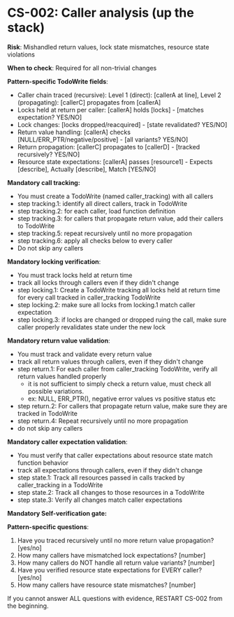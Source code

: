 # CS-002: Caller analysis (up the stack)

**Risk**: Mishandled return values, lock state mismatches, resource state violations

**When to check**: Required for all non-trivial changes

**Pattern-specific TodoWrite fields**:
- Caller chain traced (recursive): Level 1 (direct): [callerA at line], Level 2 (propagating): [callerC] propagates from [callerA]
- Locks held at return per caller: [callerA] holds [locks] - [matches expectation? YES/NO]
- Lock changes: [locks dropped/reacquired] - [state revalidated? YES/NO]
- Return value handling: [callerA] checks [NULL/ERR_PTR/negative/positive] - [all variants? YES/NO]
- Return propagation: [callerC] propagates to [callerD] - [tracked recursively? YES/NO]
- Resource state expectations: [callerA] passes [resource1] - Expects [describe], Actually [describe], Match [YES/NO]

**Mandatory call tracking:**
- You must create a TodoWrite (named caller_tracking) with all callers
- step tracking.1: identify all direct callers, track in TodoWrite
- step tracking.2: for each caller, load function definition
- step tracking.3: for callers that propagate return value, add their callers to TodoWrite
- step tracking.5: repeat recursively until no more propagation
- step tracking.6: apply all checks below to every caller
- Do not skip any callers

**Mandatory locking verification**:
- You must track locks held at return time
- track all locks through callers even if they didn't change
- step locking.1: Create a TodoWrite tracking all locks held at return time for
  every call tracked in caller_tracking TodoWrite
- step locking.2: make sure all locks from locking.1 match caller expectation
- step locking.3: if locks are changed or dropped ruing the call,
  make sure caller properly revalidates state under the new lock

**Mandatory return value validation**:
- You must track and validate every return value
- track all return values through callers, even if they didn't change
- step return.1: For each caller from caller_tracking TodoWrite, verify all return values handled properly
  - it is not sufficient to simply check a return value, must check all possible variations.
  - ex: NULL, ERR_PTR(), negative error values vs positive status etc
- step return.2: For callers that propagate return value, make sure they are tracked in TodoWrite
- step return.4: Repeat recursively until no more propagation
- do not skip any callers

**Mandatory caller expectation validation**:
- You must verify that caller expectations about resource state match function behavior
- track all expectations through callers, even if they didn't change
- step state.1: Track all resources passed in calls tracked by caller_tracking in a TodoWrite
- step state.2: Track all changes to those resources in a TodoWrite
- step state.3: Verify all changes match caller expectations

**Mandatory Self-verification gate:**

**Pattern-specific questions**:
  1. Have you traced recursively until no more return value propagation? [yes/no]
  2. How many callers have mismatched lock expectations? [number]
  3. How many callers do NOT handle all return value variants? [number]
  4. Have you verified resource state expectations for EVERY caller? [yes/no]
  5. How many callers have resource state mismatches? [number]

If you cannot answer ALL questions with evidence, RESTART CS-002 from the beginning.
